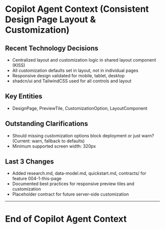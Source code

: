 # Copilot Agent Context (Consistent Design Page Layout & Customization)

## Recent Technology Decisions
- Centralized layout and customization logic in shared layout component (KISS)
- All customization defaults set in layout, not in individual pages
- Responsive design validated for mobile, tablet, desktop
- shadcn/ui and TailwindCSS used for all controls and layout

## Key Entities
- DesignPage, PreviewTile, CustomizationOption, LayoutComponent

## Outstanding Clarifications
- Should missing customization options block deployment or just warn? (Current: warn, fallback to defaults)
- Minimum supported screen width: 320px

## Last 3 Changes
- Added research.md, data-model.md, quickstart.md, contracts/ for feature 004-1-this-page
- Documented best practices for responsive preview tiles and customization
- Placeholder contract for future server-side customization

---

# End of Copilot Agent Context
